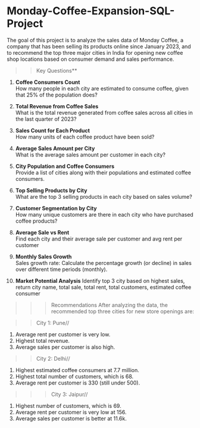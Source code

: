 # Monday-Coffee-Expansion-SQL-Project
The goal of this project is to analyze the sales data of Monday Coffee, a company that has been selling its products online since January 2023, and to recommend the top three major cities in India for opening new coffee shop locations based on consumer demand and sales performance.

>> Key Questions**
1. **Coffee Consumers Count**  
   How many people in each city are estimated to consume coffee, given that 25% of the population does?

2. **Total Revenue from Coffee Sales**  
   What is the total revenue generated from coffee sales across all cities in the last quarter of 2023?

3. **Sales Count for Each Product**  
   How many units of each coffee product have been sold?

4. **Average Sales Amount per City**  
   What is the average sales amount per customer in each city?

5. **City Population and Coffee Consumers**  
   Provide a list of cities along with their populations and estimated coffee consumers.

6. **Top Selling Products by City**  
   What are the top 3 selling products in each city based on sales volume?

7. **Customer Segmentation by City**  
   How many unique customers are there in each city who have purchased coffee products?

8. **Average Sale vs Rent**  
   Find each city and their average sale per customer and avg rent per customer

9. **Monthly Sales Growth**  
   Sales growth rate: Calculate the percentage growth (or decline) in sales over different time periods (monthly).

10. **Market Potential Analysis** 
    Identify top 3 city based on highest sales, return city name, total sale, total rent, total customers, estimated  coffee consumer
    

>>> Recommendations
After analyzing the data, the recommended top three cities for new store openings are:

>>City 1: Pune//  
1. Average rent per customer is very low.  
2. Highest total revenue.  
3. Average sales per customer is also high.

>>City 2: Delhi// 
1. Highest estimated coffee consumers at 7.7 million.  
2. Highest total number of customers, which is 68.  
3. Average rent per customer is 330 (still under 500).

>>>City 3: Jaipur//
1. Highest number of customers, which is 69.  
2. Average rent per customer is very low at 156.  
3. Average sales per customer is better at 11.6k.
